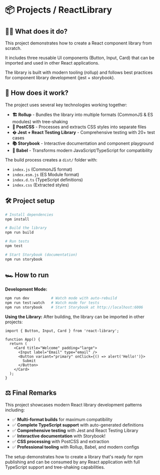 # 📦 Projects / ReactLibrary
## 🤷‍♂️ What does it do?
This project demonstrates how to create a React component library from scratch. 

It includes three reusable UI components (Button, Input, Card) that can be imported and used in other React applications. 

The library is built with modern tooling (rollup) and follows best practices for component library development (jest + storybook).

## 👷 How does it work?
The project uses several key technologies working together:

- **🏗️ Rollup** - Bundles the library into multiple formats (CommonJS & ES modules) with tree-shaking
- **🎨 PostCSS** - Processes and extracts CSS styles into separate files
- **� Jest + React Testing Library** - Comprehensive testing with 20+ test cases
- **📚 Storybook** - Interactive documentation and component playground
- **🔧 Babel** - Transforms modern JavaScript/TypeScript for compatibility

The build process creates a `dist/` folder with:
- `index.js` (CommonJS format)
- `index.esm.js` (ES Module format) 
- `index.d.ts` (TypeScript definitions)
- `index.css` (Extracted styles)

## 🛠️ Project setup
```bash
# Install dependencies
npm install

# Build the library
npm run build

# Run tests
npm test

# Start Storybook (documentation)
npm run storybook
```

## 🏎️ How to run
**Development Mode:**
```bash
npm run dev          # Watch mode with auto-rebuild
npm run test:watch   # Watch mode for tests
npm run storybook    # Start Storybook at http://localhost:6006
```

**Using the Library:**
After building, the library can be imported in other projects:
```tsx
import { Button, Input, Card } from 'react-library';

function App() {
  return (
    <Card title="Welcome" padding="large">
      <Input label="Email" type="email" />
      <Button variant="primary" onClick={() => alert('Hello!')}>
        Submit
      </Button>
    </Card>
  );
}
```

## ⚖️ Final Remarks
This project showcases modern React library development patterns including:
- ✅ **Multi-format builds** for maximum compatibility
- ✅ **Complete TypeScript support** with auto-generated definitions  
- ✅ **Comprehensive testing** with Jest and React Testing Library
- ✅ **Interactive documentation** with Storybook!
- ✅ **CSS processing** with PostCSS and extraction
- ✅ **Professional tooling** with Rollup, Babel, and modern configs

The setup demonstrates how to create a library that's ready for npm publishing and can be consumed by any React application with full TypeScript support and tree-shaking capabilities.